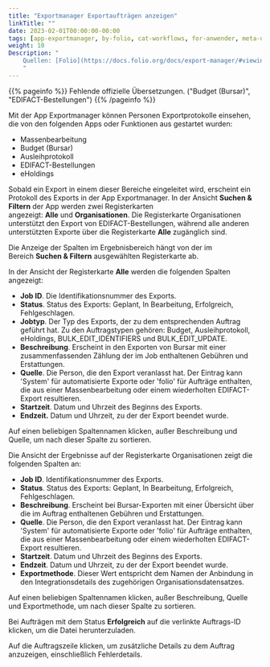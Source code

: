 ```yaml
---
title: "Exportmanager Exportaufträgen anzeigen"
linkTitle: ""
date: 2023-02-01T00:00:00-00:00
tags: [app-exportmanager, by-folio, cat-workflows, for-anwender, meta-uebersetzungsproblem]
weight: 10
Description: "
    Quellen: [Folio](https://docs.folio.org/docs/export-manager/#viewing-export-jobs) & [GBV](https://info.gbv.de/pages/viewpage.action?pageId=845709337)
    "
---
```


{{% pageinfo %}}
Fehlende offizielle Übersetzungen. ("Budget (Bursar)", "EDIFACT-Bestellungen")
{{% /pageinfo %}}

Mit der App Exportmanager können Personen Exportprotokolle einsehen, die von den folgenden Apps oder Funktionen aus gestartet wurden:

* Massenbearbeitung
* Budget (Bursar)
* Ausleihprotokoll
* EDIFACT-Bestellungen
* eHoldings

Sobald ein Export in einem dieser Bereiche eingeleitet wird, erscheint ein Protokoll des Exports in der App Exportmanager. In der Ansicht **Suchen & Filtern** der App werden zwei Registerkarten angezeigt: **Alle** und **Organisationen**. Die Registerkarte Organisationen unterstützt den Export von EDIFACT-Bestellungen, während alle anderen unterstützten Exporte über die Registerkarte **Alle** zugänglich sind.

Die Anzeige der Spalten im Ergebnisbereich hängt von der im Bereich **Suchen & Filtern** ausgewählten Registerkarte ab.

In der Ansicht der Registerkarte **Alle** werden die folgenden Spalten angezeigt:

* **Job ID**. Die Identifikationsnummer des Exports.
* **Status**. Status des Exports: Geplant, In Bearbeitung, Erfolgreich, Fehlgeschlagen.
* **Jobtyp**. Der Typ des Exports, der zu dem entsprechenden Auftrag geführt hat. Zu den Auftragstypen gehören: Budget, Ausleihprotokoll, eHoldings, BULK\_EDIT\_IDENTIFIERS und BULK\_EDIT\_UPDATE.
* **Beschreibung**. Erscheint in den Exporten von Bursar mit einer zusammenfassenden Zählung der im Job enthaltenen Gebühren und Erstattungen.
* **Quelle**. Die Person, die den Export veranlasst hat. Der Eintrag kann 'System' für automatisierte Exporte oder 'folio' für Aufträge enthalten, die aus einer Massenbearbeitung oder einem wiederholten EDIFACT-Export resultieren.
* **Startzeit**. Datum und Uhrzeit des Beginns des Exports.
* **Endzeit.** Datum und Uhrzeit, zu der der Export beendet wurde.

Auf einen beliebigen Spaltennamen klicken, außer Beschreibung und Quelle, um nach dieser Spalte zu sortieren.

Die Ansicht der Ergebnisse auf der Registerkarte Organisationen zeigt die folgenden Spalten an:

* **Job ID**. Identifikationsnummer des Exports.
* **Status**. Status des Exports: Geplant, In Bearbeitung, Erfolgreich, Fehlgeschlagen.
* **Beschreibung**. Erscheint bei Bursar\-Exporten mit einer Übersicht über die im Auftrag enthaltenen Gebühren und Erstattungen.
* **Quelle**. Die Person, die den Export veranlasst hat. Der Eintrag kann 'System' für automatisierte Exporte oder 'folio' für Aufträge enthalten, die aus einer Massenbearbeitung oder einem wiederholten EDIFACT-Export resultieren.
* **Startzeit**. Datum und Uhrzeit des Beginns des Exports.
* **Endzeit**. Datum und Uhrzeit, zu der der Export beendet wurde.
* **Exportmethode**. Dieser Wert entspricht dem Namen der Anbindung in den Integrationsdetails des zugehörigen Organisationsdatensatzes.

Auf einen beliebigen Spaltennamen klicken, außer Beschreibung, Quelle und Exportmethode, um nach dieser Spalte zu sortieren.

Bei Aufträgen mit dem Status **Erfolgreich** auf die verlinkte Auftrags-ID klicken, um die Datei herunterzuladen.

Auf die Auftragszeile klicken, um zusätzliche Details zu dem Auftrag anzuzeigen, einschließlich Fehlerdetails.
